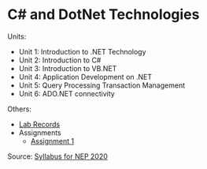# C# and DotNet Technologies

Units:
- Unit 1: Introduction to .NET Technology
- Unit 2: Introduction to C#
- Unit 3: Introduction to VB.NET
- Unit 4: Application Development on .NET
- Unit 5: Query Processing Transaction Management
- Unit 6: ADO.NET connectivity

Others:
- [Lab Records](lab/index.md)
- Assignments
    - [Assignment 1](assignments/assignment1.md)

Source:
[Syllabus for NEP 2020](https://drive.google.com/file/d/1fArLbfdmMvhREDAw85i2_LrAMqCVwdG_/view)
